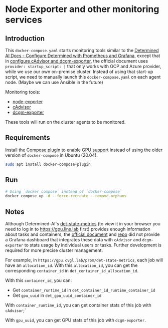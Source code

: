 # Node Exporter and other monitoring services

## Introduction

This `docker-compose.yaml` starts monitoring tools similar to the [Determined AI Docs - Configure Determined with Prometheus and Grafana](https://docs.determined.ai/latest/integrations/prometheus/prometheus.html), except that in [configure cAdvisor and dcgm-exporter](https://docs.determined.ai/latest/integrations/prometheus/prometheus.html#configure-cadvisor-and-dcgm-exporter), the official document uses `provider: startup_script: |` that only works with GCP and Azure provider, while we use our own on-premise cluster. Instead of using that start-up script, we need to manually launch this `docker-compose.yaml` on each agent node. (Maybe we can use Ansible in the future)

Monitoring tools:

- [node-exporter](https://github.com/prometheus/node_exporter)
- [cAdvisor](https://github.com/google/cadvisor)
- [dcgm-exporter](https://github.com/NVIDIA/dcgm-exporter)

These tools will run on the cluster agents to be monitored.

## Requirements

Install the [Compose plugin](https://docs.docker.com/compose/install/linux/#install-using-the-repository)
to enable [GPU support](https://docs.docker.com/compose/gpu-support/) instead of using the older version of `docker-compose` in Ubuntu (20.04).

```bash
sudo apt install docker-compose-plugin
```

## Run

```bash
# Using `docker compose` instead of `docker-compose`
docker compose up -d --force-recreate --remove-orphans
```

## Notes

Although Determined-AI's [det-state-metrics](https://gpu.lins.lab/prom/det-state-metrics) (to view it in your browser you need to log in to https://gpu.lins.lab first) provides enough information about tasks and containers, the [official document](https://docs.determined.ai/latest/integrations/prometheus/prometheus.html) and [repo](https://github.com/determined-ai/works-with-determined) did not provide a Grafana dashboard that integrates these data with `cAdvisor` and `dcgm-exporter` to stats usage by individual users or tasks. Further development is required for more precise cluster management.

For example, in `https://gpu.cvgl.lab/prom/det-state-metrics`, each job will have an `allocation_id`. With this `allocation_id`, you can get the corresponding `container_id` in `det_container_id_allocation_id`.

With this `container_id`, you can:

- Get `container_runtime_id` in `det_container_id_runtime_container_id`
- Get `gpu_uuid` in `det_gpu_uuid_container_id`

With `container_runtime_id`, you can get container stats of this job with `cAdvisor`;`

With `gpu_uuid`, you can get GPU stats of this job with `dcgm-exporter`.

